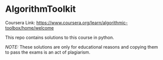 # AlgorithmToolkit

Coursera Link: https://www.coursera.org/learn/algorithmic-toolbox/home/welcome

This repo contains solutions to this course in python.

*NOTE:* These solutions are only for educational reasons and copying them to pass the exams is an act of plagiarism.
